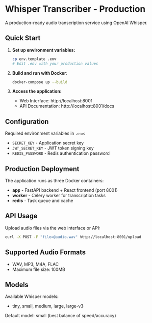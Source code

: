 # Whisper Transcriber - Production

A production-ready audio transcription service using OpenAI Whisper.

## Quick Start

1. **Set up environment variables:**
   ```bash
   cp env.template .env
   # Edit .env with your production values
   ```

2. **Build and run with Docker:**
   ```bash
   docker-compose up --build
   ```

3. **Access the application:**
   - Web Interface: http://localhost:8001
   - API Documentation: http://localhost:8001/docs

## Configuration

Required environment variables in `.env`:
- `SECRET_KEY` - Application secret key
- `JWT_SECRET_KEY` - JWT token signing key  
- `REDIS_PASSWORD` - Redis authentication password

## Production Deployment

The application runs as three Docker containers:
- **app** - FastAPI backend + React frontend (port 8001)
- **worker** - Celery worker for transcription tasks
- **redis** - Task queue and cache

## API Usage

Upload audio files via the web interface or API:
```bash
curl -X POST -F "file=@audio.wav" http://localhost:8001/upload
```

## Supported Audio Formats

- WAV, MP3, M4A, FLAC
- Maximum file size: 100MB

## Models

Available Whisper models:
- tiny, small, medium, large, large-v3

Default model: small (best balance of speed/accuracy)